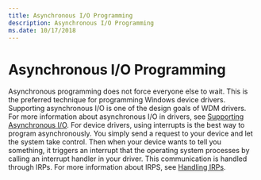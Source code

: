 ```yaml
---
title: Asynchronous I/O Programming
description: Asynchronous I/O Programming
ms.date: 10/17/2018
---
```


# Asynchronous I/O Programming


Asynchronous programming does not force everyone else to wait. This is the preferred technique for programming Windows device drivers. Supporting asynchronous I/O is one of the design goals of WDM drivers. For more information about asynchronous I/O in drivers, see [Supporting Asynchronous I/O](supporting-asynchronous-i-o.md). For device drivers, using interrupts is the best way to program asynchronously. You simply send a request to your device and let the system take control. Then when your device wants to tell you something, it triggers an interrupt that the operating system processes by calling an interrupt handler in your driver. This communication is handled through IRPs. For more information about IRPS, see [Handling IRPs](handling-irps.md).

 

 




